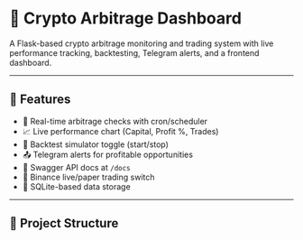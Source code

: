 # 🧠 Crypto Arbitrage Dashboard

A Flask-based crypto arbitrage monitoring and trading system with live performance tracking, backtesting, Telegram alerts, and a frontend dashboard.

---

## 🚀 Features

- 🔁 Real-time arbitrage checks with cron/scheduler
- 📈 Live performance chart (Capital, Profit %, Trades)
- 🧪 Backtest simulator toggle (start/stop)
- 📤 Telegram alerts for profitable opportunities
- 📘 Swagger API docs at `/docs`
- 💼 Binance live/paper trading switch
- 💾 SQLite-based data storage

---

## 🧰 Project Structure

